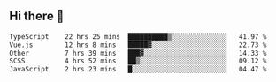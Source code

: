 ## Hi there 👋

<!--START_SECTION:waka-->

```txt
TypeScript    22 hrs 25 mins  ██████████▒░░░░░░░░░░░░░░   41.97 %
Vue.js        12 hrs 8 mins   █████▓░░░░░░░░░░░░░░░░░░░   22.73 %
Other         7 hrs 39 mins   ███▓░░░░░░░░░░░░░░░░░░░░░   14.33 %
SCSS          4 hrs 52 mins   ██▒░░░░░░░░░░░░░░░░░░░░░░   09.12 %
JavaScript    2 hrs 23 mins   █░░░░░░░░░░░░░░░░░░░░░░░░   04.47 %
```

<!--END_SECTION:waka-->
